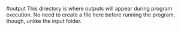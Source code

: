 #output
This directory is where outputs will appear during program execution. No need to create a file here before running the program, though, unlike the input folder.